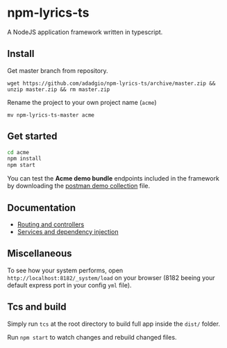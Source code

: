 # npm-lyrics-ts

A NodeJS application framework written in typescript.

## Install

Get master branch from repository.

`wget https://github.com/adadgio/npm-lyrics-ts/archive/master.zip && unzip master.zip && rm master.zip`

Rename the project to your own project name (`acme`)

`mv npm-lyrics-ts-master acme`

## Get started

```bash
cd acme
npm install
npm start
```

You can test the **Acme demo bundle** endpoints included in the framework by downloading
the [postman demo collection](./docs/lyrics.postman.json) file.

## Documentation

- [Routing and controllers](./docs/ROUTING.md)
- [Services and dependency injection](./docs/SERVICES.md)


## Miscellaneous

To see how your system performs, open `http://localhost:8182/_system/load` on your browser  (8182 beeing your default express port in your config `yml` file).

## Tcs and build

Simply run `tcs` at the root directory to build full app inside the `dist/` folder.

Run `npm start` to watch changes and rebuild changed files.
